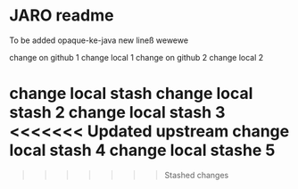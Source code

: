 # JARO readme
To be added opaque-ke-java
new lineß
wewewe

change on github 1
change local  1
change on github 2
change local 2

change local stash
change local stash 2
change local stash 3
<<<<<<< Updated upstream
change local stash 4
change local stashe 5
=======

>>>>>>> Stashed changes
